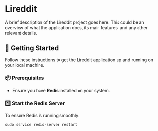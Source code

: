 # Lireddit

A brief description of the Lireddit project goes here. This could be an overview of what the application does, its main features, and any other relevant details.

## 🚀 Getting Started

Follow these instructions to get the Lireddit application up and running on your local machine.

### 📦 Prerequisites

- Ensure you have **Redis** installed on your system.

### 1️⃣ Start the Redis Server

To ensure Redis is running smoothly:

```
sudo service redis-server restart
```
